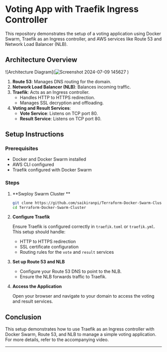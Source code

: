 # Voting App with Traefik Ingress Controller

This repository demonstrates the setup of a voting application using Docker Swarm, Traefik as an Ingress controller, and AWS services like Route 53 and Network Load Balancer (NLB).

## Architecture Overview

![Architecture Diagram](![Screenshot 2024-07-09 145627](https://github.com/saikiranpi/Mastering-Docker/assets/109568252/2765da87-7532-4155-abf8-04da7803996b)
)

1. **Route 53**: Manages DNS routing for the domain.
2. **Network Load Balancer (NLB)**: Balances incoming traffic.
3. **Traefik**: Acts as an Ingress controller.
   - Handles HTTP to HTTPS redirection.
   - Manages SSL decryption and offloading.
4. **Voting and Result Services**: 
   - **Vote Service**: Listens on TCP port 80.
   - **Result Service**: Listens on TCP port 80.

## Setup Instructions

### Prerequisites

- Docker and Docker Swarm installed
- AWS CLI configured
- Traefik configured with Docker Swarm

### Steps

1. **Swploy Swarm Cluster **

   ```sh
   git clone https://github.com/saikiranpi/Terraform-Docker-Swarm-Cluster.git
   cd Terraform-Docker-Swarm-Cluster
   ```

2. **Configure Traefik**

   Ensure Traefik is configured correctly in `traefik.toml` or `traefik.yml`. This setup should handle:

   - HTTP to HTTPS redirection
   - SSL certificate configuration
   - Routing rules for the `vote` and `result` services

3. **Set up Route 53 and NLB**

   - Configure your Route 53 DNS to point to the NLB.
   - Ensure the NLB forwards traffic to Traefik.

4. **Access the Application**

   Open your browser and navigate to your domain to access the voting and result services.

## Conclusion

This setup demonstrates how to use Traefik as an Ingress controller with Docker Swarm, Route 53, and NLB to manage a simple voting application. For more details, refer to the accompanying video.

---
